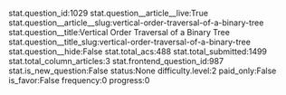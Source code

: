 stat.question_id:1029
stat.question__article__live:True
stat.question__article__slug:vertical-order-traversal-of-a-binary-tree
stat.question__title:Vertical Order Traversal of a Binary Tree
stat.question__title_slug:vertical-order-traversal-of-a-binary-tree
stat.question__hide:False
stat.total_acs:488
stat.total_submitted:1499
stat.total_column_articles:3
stat.frontend_question_id:987
stat.is_new_question:False
status:None
difficulty.level:2
paid_only:False
is_favor:False
frequency:0
progress:0
